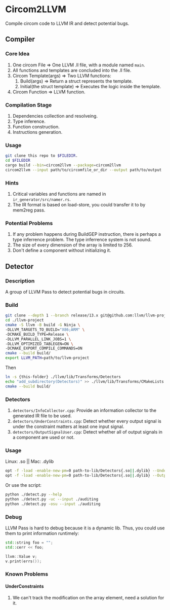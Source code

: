 # Circom2LLVM
Compile circom code to LLVM IR and detect potential bugs.

## Compiler
### Core Idea
1. One circom File => One LLVM .ll file, with a module named `main`.
2. All functions and templates are concluded into the .ll file.
2. Circom Template(args) => Two LLVM functions:
    1.  Build(args) => Return a struct represents the template.
    2.  Initial(the struct template) => Executes the logic inside the template.
3. Circom Function => LLVM function.

### Compilation Stage
1. Dependencies collection and resolveing.
2. Type inference.
3. Function construction.
4. Instructions generation.

### Usage
```bash
git clone this repo to $FILEDIR.
cd $FILEDIR
cargo build --bin=circom2llvm --package=circom2llvm
circom2llvm --input path/to/circomfile_or_dir --output path/to/output
```

### Hints
1. Critical variables and functions are named in `ir_generator/src/namer.rs`.
2. The IR format is based on load-store, you could transfer it to by mem2reg pass.

### Potential Problems
1. If any problem happens during BuildGEP instruction, there is perhaps a type inferrence problem. The type inferrence system is not sound.
2. The size of every dimension of the array is limited to 256.
3. Don't define a component without initializing it.


## Detector
### Description
A group of LLVM Pass to detect potential bugs in circuits.

### Build
```bash
git clone --depth 1 --branch release/13.x git@github.com:llvm/llvm-project.git
cd ./llvm-project
cmake -S llvm -B build -G Ninja \
-DLLVM_TARGETS_TO_BUILD="X86;ARM" \
-DCMAKE_BUILD_TYPE=Release \
-DLLVM_PARALLEL_LINK_JOBS=1 \
-DLLVM_OPTIMIZED_TABLEGEN=ON \
-DCMAKE_EXPORT_COMPILE_COMMANDS=ON
cmake --build build/
export LLVM_PATH=path/to/llvm-project
```

Then
```bash
ln -s {this-folder} ./llvm/lib/Transforms/Detectors
echo "add_subdirectory(Detectors)" >> ./llvm/lib/Transforms/CMakeLists.txt
cmake --build build/
```

### Detectors
1. `detectors/InfoCollector.cpp`: Provide an information collector to the generated IR file to be used.
2. `detectors/UnderConstraints.cpp`: Detect whether every output signal is under the constraint matters at least one input signal.
3. `detectors/OutputSignalUser.cpp`: Detect whether all of output signals in a component are used or not.

### Usage
Linux: .so || Mac: .dylib
```bash
opt -f -load -enable-new-pm=0 path-to-lib/Detectors{.so||.dylib} --UnderConstraints input.ssa.ll 1> /dev/null 2> output.uc.log
opt -f -load -enable-new-pm=0 path-to-lib/Detectors{.so||.dylib} --OutputSignalUser input.ssa.ll 1> /dev/null 2> output.osu.log
```

Or use the script:

```bash
python ./detect.py --help
python ./detect.py -uc --input ./auditing
python ./detect.py -osu --input ./auditing
```

### Debug
LLVM Pass is hard to debug because it is a dynamic lib. Thus, you could use them to print information runtimely:
```c++
std::string foo = "";
std::cerr << foo;

llvm::Value v;
v.print(errs());
```

### Known Problems
#### UnderConstraints
1. We can't track the modification on the array element, need a solution for it.
